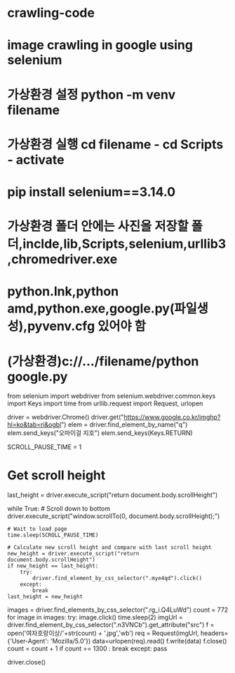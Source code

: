 # crawling-code
# image crawling in google using selenium
# 가상환경 설정 python -m venv filename
# 가상환경 실행 cd filename - cd Scripts - activate
# pip install selenium==3.14.0
# 가상환경 폴더 안에는 사진을 저장할 폴더,inclde,lib,Scripts,selenium,urllib3,chromedriver.exe
# python.lnk,python amd,python.exe,google.py(파일생성),pyvenv.cfg 있어야 함
# (가상환경)c://.../filename/python google.py

from selenium import webdriver
from selenium.webdriver.common.keys import Keys
import time
from urllib.request import Request, urlopen

driver = webdriver.Chrome()
driver.get("https://www.google.co.kr/imghp?hl=ko&tab=ri&ogbl")
elem = driver.find_element_by_name("q")
elem.send_keys("오마이걸 지호")
elem.send_keys(Keys.RETURN)

SCROLL_PAUSE_TIME = 1

# Get scroll height
last_height = driver.execute_script("return document.body.scrollHeight")

while True:
    # Scroll down to bottom
    driver.execute_script("window.scrollTo(0, document.body.scrollHeight);")

    # Wait to load page
    time.sleep(SCROLL_PAUSE_TIME)

    # Calculate new scroll height and compare with last scroll height
    new_height = driver.execute_script("return document.body.scrollHeight")
    if new_height == last_height:
        try:
            driver.find_element_by_css_selector(".mye4qd").click()
        except:
            break
    last_height = new_height

images = driver.find_elements_by_css_selector(".rg_i.Q4LuWd")
count = 772
for image in images:
    try:
        image.click()
        time.sleep(2)
        imgUrl = driver.find_element_by_css_selector(".n3VNCb").get_attribute("src")
        f = open('여자호랑이상/'+str(count) + '.jpg','wb')
        req = Request(imgUrl, headers={'User-Agent': 'Mozilla/5.0'})
        data=urlopen(req).read()
        f.write(data)
        f.close()
        count = count + 1 
        if count == 1300 :
            break
    except:
        pass

driver.close()
